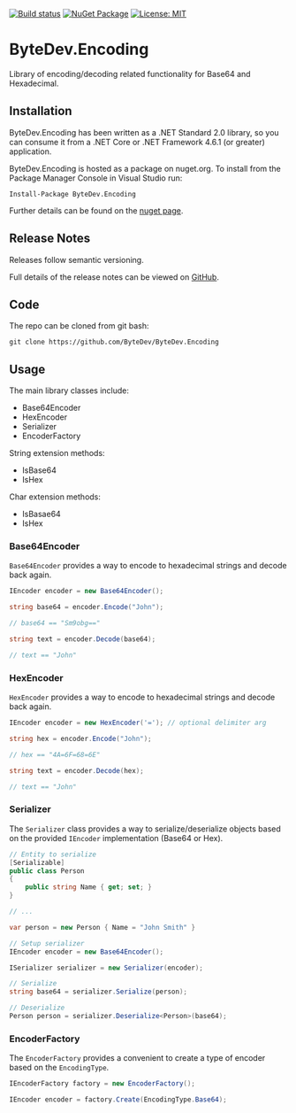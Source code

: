 [![Build status](https://ci.appveyor.com/api/projects/status/github/bytedev/ByteDev.Encoding?branch=master&svg=true)](https://ci.appveyor.com/project/bytedev/ByteDev-Encoding/branch/master)
[![NuGet Package](https://img.shields.io/nuget/v/ByteDev.Encoding.svg)](https://www.nuget.org/packages/ByteDev.Encoding)
[![License: MIT](https://img.shields.io/badge/License-MIT-green.svg)](https://github.com/ByteDev/ByteDev.Encoding/blob/master/LICENSE)

# ByteDev.Encoding

Library of encoding/decoding related functionality for Base64 and Hexadecimal.

## Installation

ByteDev.Encoding has been written as a .NET Standard 2.0 library, so you can consume it from a .NET Core or .NET Framework 4.6.1 (or greater) application.

ByteDev.Encoding is hosted as a package on nuget.org.  To install from the Package Manager Console in Visual Studio run:

`Install-Package ByteDev.Encoding`

Further details can be found on the [nuget page](https://www.nuget.org/packages/ByteDev.Encoding/).

## Release Notes

Releases follow semantic versioning.

Full details of the release notes can be viewed on [GitHub](https://github.com/ByteDev/ByteDev.Encoding/blob/master/docs/RELEASE-NOTES.md).

## Code

The repo can be cloned from git bash:

`git clone https://github.com/ByteDev/ByteDev.Encoding`

## Usage

The main library classes include:
- Base64Encoder
- HexEncoder
- Serializer
- EncoderFactory

String extension methods:
- IsBase64
- IsHex

Char extension methods:
- IsBasae64
- IsHex

### Base64Encoder

`Base64Encoder` provides a way to encode to hexadecimal strings and decode back again.

```csharp
IEncoder encoder = new Base64Encoder();

string base64 = encoder.Encode("John");

// base64 == "Sm9obg=="

string text = encoder.Decode(base64);

// text == "John"
```

### HexEncoder

`HexEncoder` provides a way to encode to hexadecimal strings and decode back again.

```csharp
IEncoder encoder = new HexEncoder('='); // optional delimiter arg

string hex = encoder.Encode("John");

// hex == "4A=6F=68=6E"

string text = encoder.Decode(hex);

// text == "John"
```

### Serializer

The `Serializer` class provides a way to serialize/deserialize objects based on the provided `IEncoder` implementation (Base64 or Hex).

```csharp
// Entity to serialize
[Serializable]
public class Person
{
    public string Name { get; set; }
}

// ...

var person = new Person { Name = "John Smith" }
```

```csharp
// Setup serializer
IEncoder encoder = new Base64Encoder();

ISerializer serializer = new Serializer(encoder);
```

```csharp
// Serialize
string base64 = serializer.Serialize(person);
```

```csharp
// Deserialize
Person person = serializer.Deserialize<Person>(base64);
```

### EncoderFactory

The `EncoderFactory` provides a convenient to create a type of encoder based on the `EncodingType`.

```csharp
IEncoderFactory factory = new EncoderFactory();

IEncoder encoder = factory.Create(EncodingType.Base64);
```